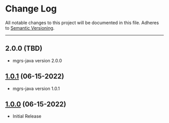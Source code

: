 # Change Log
All notable changes to this project will be documented in this file.
Adheres to [Semantic Versioning](http://semver.org/).

---

## 2.0.0 (TBD)

* mgrs-java version 2.0.0

## [1.0.1](https://github.com/ngageoint/mgrs-android/releases/tag/1.0.1) (06-15-2022)

* mgrs-java version 1.0.1

## [1.0.0](https://github.com/ngageoint/mgrs-android/releases/tag/1.0.0) (06-15-2022)

* Initial Release
